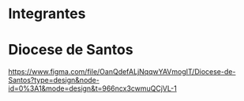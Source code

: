 # Integrantes

# Diocese de Santos

https://www.figma.com/file/OanQdefALjNqqwYAVmogIT/Diocese-de-Santos?type=design&node-id=0%3A1&mode=design&t=966ncx3cwmuQCjVL-1